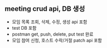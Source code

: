 ## meeting crud api, DB 생성
* 모임 목록 조회, 삭제, 수정, 생성 api 포함
* test DB 포함
* postman get, push, delete, put test 완료
* 모임 참여 신청, 호스트 수락/거절 patch api 포함